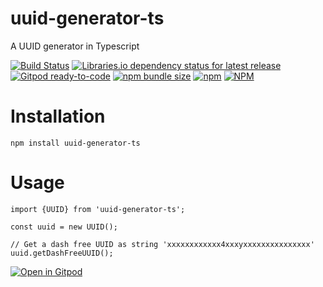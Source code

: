 # uuid-generator-ts

A UUID generator in Typescript

[![Build Status](https://travis-ci.org/BuZZ-dEE/uuid-generator-ts.svg)](https://travis-ci.org/BuZZ-dEE/uuid-generator-ts)
[![Libraries.io dependency status for latest release](https://img.shields.io/librariesio/release/npm/uuid-generator-ts)](https://libraries.io/npm/uuid-generator-ts)
[![Gitpod ready-to-code](https://img.shields.io/badge/Gitpod-ready--to--code-blue?logo=gitpod)](https://gitpod.io/#https://github.com/BuZZ-dEE/uuid-generator-ts)
[![npm bundle size](https://img.shields.io/bundlephobia/min/uuid-generator-ts)](https://bundlephobia.com/result?p=uuid-generator-ts)
[![npm](https://img.shields.io/npm/v/uuid-generator-ts)](https://www.npmjs.com/package/uuid-generator-ts)
[![NPM](https://img.shields.io/npm/l/uuid-generator-ts)](https://github.com/BuZZ-dEE/uuid-generator-ts/blob/master/LICENSE)

# Installation

    npm install uuid-generator-ts

# Usage

    import {UUID} from 'uuid-generator-ts';

    const uuid = new UUID();

    // Get a dash free UUID as string 'xxxxxxxxxxxx4xxxyxxxxxxxxxxxxxxx'
    uuid.getDashFreeUUID();

[![Open in Gitpod](https://gitpod.io/button/open-in-gitpod.svg)](https://gitpod.io/#https://github.com/BuZZ-dEE/uuid-generator-ts)
